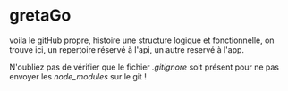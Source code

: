 # gretaGo

voila le gitHub propre,
histoire une structure logique et fonctionnelle,
on trouve ici, un repertoire réservé à l'api, un autre reservé à l'app.

N'oubliez pas de vérifier que le fichier *.gitignore* soit présent pour ne pas envoyer les *node_modules* sur le git !
